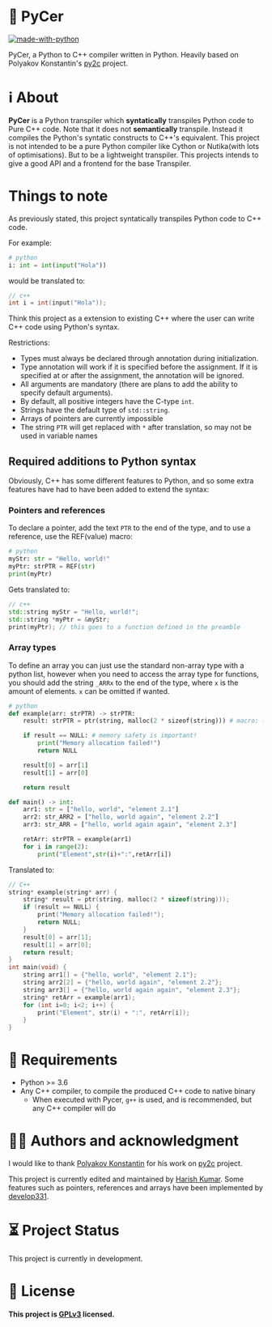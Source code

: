 # 🧮 PyCer
[![made-with-python](https://img.shields.io/badge/Made%20with-Python-1f425f.svg)](https://www.python.org/)

PyCer, a Python to C++ compiler written in Python. Heavily based on Polyakov Konstantin's [py2c](https://github.com/syeysk/tool_py2c_translator) project.

# ℹ About
**PyCer** is a Python transpiler which **syntatically** transpiles Python code to Pure C++ code.  Note that it does not **semantically** transpile. Instead it compiles the Python's syntatic constructs to C++'s equivalent.
This project is not intended to be a pure Python compiler like Cython or Nutika(with lots of optimisations). But to be a lightweight transpiler. This projects intends to give a good API and a frontend for the base Transpiler.

# Things to note

As previously stated, this project syntatically transpiles Python code to C++ code.

For example:

```python
# python
i: int = int(input("Hola"))
```

would be translated to:

```c
// c++
int i = int(input("Hola"));
```

Think this project as a extension to existing C++ where the user can write C++ code using Python's syntax.

Restrictions:
- Types must always be declared through annotation during initialization.
- Type annotation will work if it is specified before the assignment. If it is specified at or after the assignment, the annotation will be ignored.
- All arguments are mandatory (there are plans to add the ability to specify default arguments).
- By default, all positive integers have the C-type `int`.
- Strings have the default type of `std::string`.
- Arrays of pointers are currently impossible
- The string `PTR` will get replaced with `*` after translation, so may not be used in variable names

## Required additions to Python syntax

Obviously, C++ has some different features to Python, and so some extra features have had to have been added to extend the syntax:

### Pointers and references
To declare a pointer, add the text `PTR` to the end of the type, and to use a reference, use the REF(value) macro:
```python
# python
myStr: str = "Hello, world!"
myPtr: strPTR = REF(str)
print(myPtr)
```
Gets translated to:
```c++
// c++
std::string myStr = "Hello, world!";
std::string *myPtr = &myStr;
print(myPtr); // this goes to a function defined in the preamble
```

### Array types
To define an array you can just use the standard non-array type with a python list, however when you need to access the array type for functions, you should add the string `_ARRx` to the end of the type, where `x` is the amount of elements. `x` can be omitted if wanted.

```python
# python
def example(arr: strPTR) -> strPTR:
    result: strPTR = ptr(string, malloc(2 * sizeof(string))) # macro: ((type *) (value))

    if result == NULL: # memory safety is important!
        print("Memory allocation failed!")
        return NULL

    result[0] = arr[1]
    result[1] = arr[0]

    return result

def main() -> int:
    arr1: str = ["hello, world", "element 2.1"]
    arr2: str_ARR2 = ["hello, world again", "element 2.2"]
    arr3: str_ARR = ["hello, world again again", "element 2.3"]

    retArr: strPTR = example(arr1)
    for i in range(2):
        print("Element",str(i)+":",retArr[i])
```

Translated to:

```c++
// C++
string* example(string* arr) {
    string* result = ptr(string, malloc(2 * sizeof(string)));
    if (result == NULL) {
        print("Memory allocation failed!");
        return NULL;
    }
    result[0] = arr[1];
    result[1] = arr[0];
    return result;
}
int main(void) {
    string arr1[] = {"hello, world", "element 2.1"};
    string arr2[2] = {"hello, world again", "element 2.2"};
    string arr3[] = {"hello, world again again", "element 2.3"};
    string* retArr = example(arr1);
    for (int i=0; i<2; i++) {
        print("Element", str(i) + ":", retArr[i]);
    }
}
```

# 📃 Requirements
- Python >= 3.6
- Any C++ compiler, to compile the produced C++ code to native binary
    - When executed with Pycer, `g++` is used, and is recommended, but any C++ compiler will do

# ✍🏻 Authors and acknowledgment
I would like to thank [Polyakov Konstantin](https://github.com/syeysk) for his work on [py2c](https://github.com/syeysk/tool_py2c_translator) project.

This project is currently edited and maintained by [Harish Kumar](https://github.com/harishtpj). Some features such as pointers, references and arrays have been implemented by [develop331](https://github.com/iwl-lyam).

<!-- Thanking the contributors -->

# ⏳ Project Status
This project is currently in development.

# 📝 License
#### This project is [GPLv3](https://github.com/harishtpj/PyCer/blob/master/LICENSE) licensed.